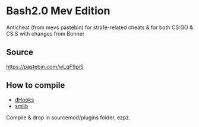 # Bash2.0 Mev Edition
Anticheat (from mevs pastebin) for strafe-related cheats & for both CS:GO & CS:S with changes from Bonner

## Source
https://pastebin.com/wLqF9piS

## How to compile
* [dHooks](https://forums.alliedmods.net/showthread.php?t=180114) 
* [smlib](https://github.com/splewis/smlib)

Compile & drop in sourcemod/plugins folder, ezpz.
